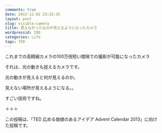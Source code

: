 ```yaml
---
comments: true
date: 2013-12-02 23:25:35
layout: post
slug: visible-camera
title: 見えなかったものが見えるようになったカメラ
wordpressid: 198
categories: Life
tags: TED
---
```


これまでの高精細カメラの100万倍短い間隔での撮影が可能になったカメラ

それは、光の動きも捉えるカメラです。

光の動きが見えると何が見えるのか。

<!--more-->



見えない場所が見えるようになる。。

すごい技術ですね。

＋＋＋

この投稿は、「TED 広める価値のあるアイデア Advent Calendar 2013」に向けた投稿です。
